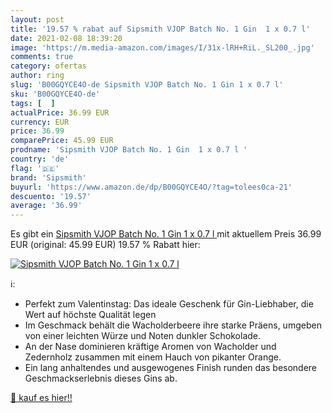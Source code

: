 ```yaml
---
layout: post
title: '19.57 % rabat auf Sipsmith VJOP Batch No. 1 Gin  1 x 0.7 l'
date: 2021-02-08 18:39:20
image: 'https://m.media-amazon.com/images/I/31x-lRH+RiL._SL200_.jpg'
comments: true
category: ofertas
author: ring
slug: 'B00GQYCE4O-de Sipsmith VJOP Batch No. 1 Gin 1 x 0.7 l'
sku: 'B00GQYCE4O-de'
tags: [  ]
actualPrice: 36.99 EUR
currency: EUR
price: 36.99
comparePrice: 45.99 EUR
prodname: 'Sipsmith VJOP Batch No. 1 Gin  1 x 0.7 l '
country: 'de'
flag: '🇩🇪'
brand: 'Sipsmith'
buyurl: 'https://www.amazon.de/dp/B00GQYCE4O/?tag=tolees0ca-21'
descuento: '19.57'
average: '36.99'
---
```


Es gibt ein [Sipsmith VJOP Batch No. 1 Gin  1 x 0.7 l ](https://www.amazon.de/dp/B00GQYCE4O/?tag=tolees0ca-21) mit aktuellem Preis 36.99 EUR (original: 45.99 EUR) 19.57 % Rabatt hier:

[![Sipsmith VJOP Batch No. 1 Gin  1 x 0.7 l](https://m.media-amazon.com/images/I/31x-lRH+RiL._SL200_.jpg)](https://www.amazon.de/dp/B00GQYCE4O/?tag=tolees0ca-21)

ℹ️:

- Perfekt zum Valentinstag: Das ideale Geschenk für Gin-Liebhaber, die Wert auf höchste Qualität legen
- Im Geschmack behält die Wacholderbeere ihre starke Präens, umgeben von einer leichten Würze und Noten dunkler Schokolade.
- An der Nase dominieren kräftige Aromen von Wacholder und Zedernholz zusammen mit einem Hauch von pikanter Orange.
- Ein lang anhaltendes und ausgewogenes Finish runden das besondere Geschmackserlebnis dieses Gins ab.

[🛒 kauf es hier!!](https://www.amazon.de/dp/B00GQYCE4O/?tag=tolees0ca-21)

